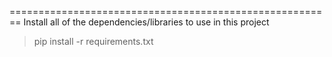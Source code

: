 ========================================================
Install all of the dependencies/libraries to use in this project

>pip install -r requirements.txt